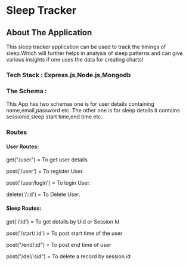 # Sleep Tracker

## About The Application

This sleep tracker application can be used to track the timings of sleep.Which will further helps in analysis of sleep patterns and can give various insights
if one uses the data for creating charts!

### Tech Stack : Express.js,Node.js,Mongodb

### The Schema : 

This App has two schemas one is for user details containing name,email,password etc.
The other one is for sleep details it contains sessionid,sleep start time,end time etc.

### Routes

#### User Routes:

get("/user") = To get user details

post('/user') = To register User.


post('/user/login') = To login User.


delete('/:id') = To Delete User.



#### Sleep Routes:

get('/:id') = To get details by Uid or Session Id

post('/start/:id') = To post start time of the user

post("/end/:id") = To post end time of user

post("/del/:sid") = To delete a record by session id



